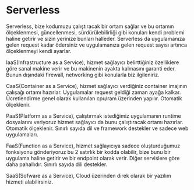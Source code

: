 # Serverless

Serverless, bize kodumuzu çalıştıracak bir ortam sağlar ve bu ortamın ölçeklenmesi, güncellenmesi, sürdürülebilirliği gibi konuları kendi problemi haline getirir ve sizin yerinize bunları halleder. Serverless da uygulamanıza gelen request kadar ödersiniz ve uygulamanıza gelen request sayısı artınca ölçeklenmeyi kendi ayarlar.

IaaS(Infrastructure as a Service), hizmet sağlayıcı belirttiğiniz özelliklere göre sanal makine verir ve bu makinenin ayakta kalmasını garanti eder. Bunun dışındaki firewall, networking gibi konularla biz ilgileniriz.

CaaS(Container as a Service), hizmet sağlayıcı verdiğiniz container imajının çalışağı ortamı hazırlar. Uygulamalar request geldiği zaman ayağa kalkar. Ücretlendirme genel olarak kullanılan cpu/ram üzerinden yapılır. Otomatik ölçeklenir.

PaaS(Platform as a Service), çalıştırmak istediğimiz uygulamanın runtime dosyalarını veriyoruz hizmet sağlayıcı da bunu çalıştıracak ortamı hazırlar. Otomatik ölçeklenir. Sınırlı sayıda dil ve framework destekler ve sadece web uygulamaları.

FaaS(Function as a Service), hizmet sağlayıcıya sadece oluşturduğumuz fonksiyonu gönderiyoruz bu 2 satırlık bir kodda olabilir, bize bunu bir uygulama haline getirir ve bir endpoint olarak verir. Diğer servislere göre daha pahallıdır. Sınırlı sayıda dili destekler.

SaaS(Sofware as a Service), Cloud üzerinden direk olarak bir yazılım hizmeti alabilirsiniz.

